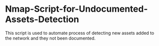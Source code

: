 # Nmap-Script-for-Undocumented-Assets-Detection
This script is used to automate process of detecting new assets added to the network and they not been documented.
